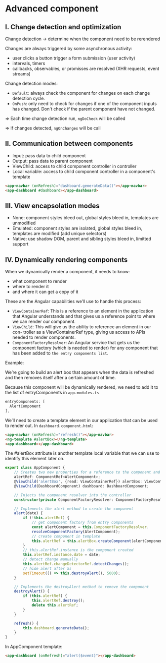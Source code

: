# Advanced component

## I. Change detection and optimization

Change detection -> determine when the component need to be rerendered

Changes are always triggered by some asynchronous activity:

- user clicks a button trigger a form submission (user activity)
- intervals, timers
- callbacks, observables, or promisses are resolved (XHR requests, event streams)

Change detection modes:

- `Default`: always check the component for changes on each change detection cycle.
- `OnPush`: only need to check for changes if one of the component inputs has changed. Don't check if the parent component have not changed.

=> Each time change detection run, `ngDoCheck` will be called

=> If changes detected, `ngOnChanges` will be call

## II. Communication between components

- Input: pass data to child component
- Output: pass data to parent component
- ViewChild: access to child component controller in controller
- Local variable: access to child component controller in a component's template

```html
<app-navbar (onRefresh)="dashboard.generateData()"></app-navbar>
<app-dashboard #dashboard></app-dashboard>
```

## III. View encapsolation modes

- None: component styles bleed out, global styles bleed in, templates are unmodified
- Emulated: component styles are isolated, global styles bleed in, templates are modified (add unique selectors)
- Native: use shadow DOM, parent and sibling styles bleed in, limitted support

## IV. Dynamically rendering components

When we dynamically render a component, it needs to know:

- what component to render
- where to render it
- and where it can get a copy of it

These are the Angular capabilities we’ll use to handle this process:

- `ViewContainerRef`: This is a reference to an element in the application that Angular understands and that gives us a reference point to where we can render our component.
- `ViewChild`: This will give us the ability to reference an element in our con- troller as a ViewContainerRef type, giving us access to APIs needed to render components.
- `ComponentFactoryResolver`: An Angular service that gets us the component factory (which is needed to render) for any component that has been added to `the entry components list`.

Example:

We’re going to build an alert box that appears when the data is refreshed and then removes itself after a certain amount of time.

Because this component will be dynamically rendered, we need to add it to the list of entryComponents in `app.modules.ts`

```typescript
entryComponents: [
  AlertComponent
],
```

We’ll need to create a template element in our application that can be used to render out. In `dashboard.component.html`:

```html
<app-navbar (onRefresh)="refresh()"></app-navbar>
<ng-template #alertBox></ng-template>
<app-dashboard></app-dashboard>
```

The #alertBox attribute is another template local variable that we can use to identify this element later on.

```typescript
export class AppComponent {
    // Creates two new properties for a reference to the component and a ViewChild
    alertRef: ComponentRef<AlertComponent>;
    @ViewChild('alertBox', {read: ViewContainerRef}) alertBox: ViewContainerRef;
    @ViewChild(DashboardComponent) dashboard: DashboardComponent;

    // Injects the component resolver into the controller
    constructor(private ComponentFactoryResolver: ComponentFactoryResolver) {}

    // Implements the alert method to create the component
    alert(date) {
        if (!this.alertRef) {
            // get component factory from entry components
            const alertComponent = this.ComponentFactoryResolver.
            resolveComponentFactory(AlertComponent);
            // create component in template
            this.alertRef = this.alertBox.createComponent(alertComponent);
        }
        // this.alertRef.instance is the component created
        this.alertRef.instance.date = date;
        // detect change manually
        this.alertRef.changeDetectorRef.detectChanges();
        // hide alert after 5s
        setTimeout(() => this.destroyAlert(), 5000);
    }

    // Implements the destroyAlert method to remove the component
    destroyAlert() {
        if (this.alertRef) {
            this.alertRef.destroy();
            delete this.alertRef;
        }
    }

    refresh() {
        this.dashboard.generateData();
    }
}
```

In AppComponent template:

```html
<app-dashboard (onRefresh)="alert($event)"></app-dashboard>
```
